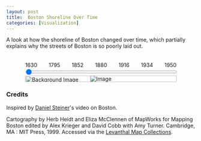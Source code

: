 ```yaml
---
layout: post
title:  Boston Shoreline Over Time
categories: [Visualization]
---
```

A look at how the shoreline of Boston changed over time, which partially explains why the streets of Boston is so poorly laid out.

<head>
    <meta name="viewport" content="width=device-width, initial-scale=1.0, maximum-scale=3.0, user-scalable=yes">
</head>

<style>
    body {
        touch-action: manipulation; /* Allow pinch-to-zoom on mobile devices */
    }
    .content-container {
        display: flex;
        flex-wrap: wrap;
        justify-content: center;
    }
    .image-container {
        display: flex;
        justify-content: center;
        align-items: center;
        width: 80%;
        height: 70%;
        background-color: #fff;
        position: relative;
        touch-action: pinch-zoom; /* Allow pinch-to-zoom on mobile devices */
    }
    #background-image, #displayed-image {
    max-width: 100%;
    max-height: 100%;
    user-select: none; /* Prevents selection of the image */
    }

    #background-image {
        position: absolute;
        top: 0;
        left: 0;
        width: 100%;
        height: 100%;
        object-fit: cover;
        z-index: 1;
    }
    #displayed-image {
        position: relative;
        z-index: 2;
    }
    .slider-container {
        width: 80%;
        margin-top: 20px;
        position: relative;
    }

    #image-slider {
        width: 100%;
    }

    .slider-labels {
        display: flex;
        justify-content: space-between;
        top: 25px;  /* Adjust this value to fine-tune the vertical alignment */
        width: 100%;
    }

    .slider-labels span {
        text-align: center;
        position: relative;
    }
</style>

<script src="{{ site.baseurl }}/assets/2024-07-13-boston-map/script.js"></script>

<body>
<div class="content-container">
    <div class="slider-container">
        <div class="slider-labels">
            <span id="label-0">1630</span>
            <span id="label-1">1795</span>
            <span id="label-2">1852</span>
            <span id="label-3">1880</span>
            <span id="label-4">1916</span>
            <span id="label-5">1934</span>
            <span id="label-6">1950</span>
        </div>
        <input type="range" id="image-slider" min="0" max="6" value="0">
    </div>
    <div class="image-container">
        <img id="background-image" src="{{ site.baseurl }}/assets/2024-07-13-boston-map/boston_2024.png" alt="Background Image">
        <img id="displayed-image" src="{{ site.baseurl }}/assets/2024-07-13-boston-map/boston_1630.png" alt="Image">
    </div>
</div>
</body>

### Credits
Inspired by [Daniel Steiner](https://www.youtube.com/watch?v=UA63zaIXCZw)'s video on Boston.

Cartography by Herb Heidt and Eliza McClennen of MapWorks for Mapping Boston edited by Alex Krieger and David Cobb with Amy Turner. Cambridge, MA : MIT Press, 1999. Accessed via the [Levanthal Map Collections](https://collections.leventhalmap.org/search/commonwealth:q524n4440).